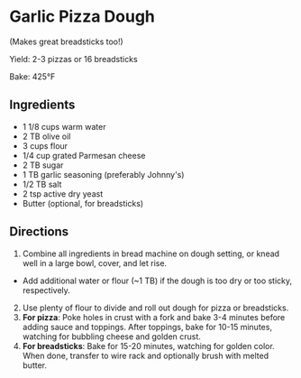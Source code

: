 Garlic Pizza Dough
==================

(Makes great breadsticks too!)

Yield: 2-3 pizzas or 16 breadsticks

Bake: 425°F

Ingredients
-----------
* 1 1/8 cups warm water
* 2 TB olive oil
* 3 cups flour
* 1/4 cup grated Parmesan cheese
* 2 TB sugar
* 1 TB garlic seasoning (preferably Johnny's)
* 1/2 TB salt
* 2 tsp active dry yeast
* Butter (optional, for breadsticks)

Directions
----------
1. Combine all ingredients in bread machine on dough setting, or knead well in a large bowl, cover, and let rise.
  * Add additional water or flour (~1 TB) if the dough is too dry or too sticky, respectively.
2. Use plenty of flour to divide and roll out dough for pizza or breadsticks.
3. __For pizza__: Poke holes in crust with a fork and bake 3-4 minutes before adding sauce and toppings. After toppings, bake for 10-15 minutes, watching for bubbling cheese and golden crust.
4. __For breadsticks__: Bake for 15-20 minutes, watching for golden color. When done, transfer to wire rack and optionally brush with melted butter.
